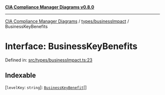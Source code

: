 [**CIA Compliance Manager Diagrams v0.8.0**](../../../README.md)

***

[CIA Compliance Manager Diagrams](../../../modules.md) / [types/businessImpact](../README.md) / BusinessKeyBenefits

# Interface: BusinessKeyBenefits

Defined in: [src/types/businessImpact.ts:23](https://github.com/Hack23/cia-compliance-manager/blob/791b5a1b6e700c8b8480de209374e4cb1086330d/src/types/businessImpact.ts#L23)

## Indexable

\[`levelKey`: `string`\]: [`BusinessKeyBenefit`](../type-aliases/BusinessKeyBenefit.md)[]
